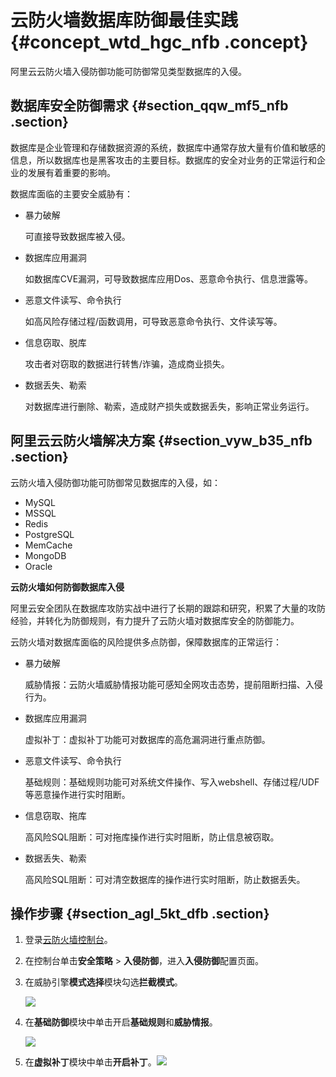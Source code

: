 # 云防火墙数据库防御最佳实践 {#concept_wtd_hgc_nfb .concept}

阿里云云防火墙入侵防御功能可防御常见类型数据库的入侵。

## 数据库安全防御需求 {#section_qqw_mf5_nfb .section}

数据库是企业管理和存储数据资源的系统，数据库中通常存放大量有价值和敏感的信息，所以数据库也是黑客攻击的主要目标。数据库的安全对业务的正常运行和企业的发展有着重要的影响。

数据库面临的主要安全威胁有：

-   暴力破解

    可直接导致数据库被入侵。

-   数据库应用漏洞

    如数据库CVE漏洞，可导致数据库应用Dos、恶意命令执行、信息泄露等。

-   恶意文件读写、命令执行

    如高风险存储过程/函数调用，可导致恶意命令执行、文件读写等。

-   信息窃取、脱库

    攻击者对窃取的数据进行转售/诈骗，造成商业损失。

-   数据丢失、勒索

    对数据库进行删除、勒索，造成财产损失或数据丢失，影响正常业务运行。


## 阿里云云防火墙解决方案 {#section_vyw_b35_nfb .section}

云防火墙入侵防御功能可防御常见数据库的入侵，如：

-   MySQL
-   MSSQL
-   Redis
-   PostgreSQL
-   MemCache
-   MongoDB
-   Oracle

**云防火墙如何防御数据库入侵**

阿里云安全团队在数据库攻防实战中进行了长期的跟踪和研究，积累了大量的攻防经验，并转化为防御规则，有力提升了云防火墙对数据库安全的防御能力。

云防火墙对数据库面临的风险提供多点防御，保障数据库的正常运行：

-   暴力破解

    威胁情报：云防火墙威胁情报功能可感知全网攻击态势，提前阻断扫描、入侵行为。

-   数据库应用漏洞

    虚拟补丁：虚拟补丁功能可对数据库的高危漏洞进行重点防御。

-   恶意文件读写、命令执行

    基础规则：基础规则功能可对系统文件操作、写入webshell、存储过程/UDF等恶意操作进行实时阻断。

-   信息窃取、拖库

    高风险SQL阻断：可对拖库操作进行实时阻断，防止信息被窃取。

-   数据丢失、勒索

    高风险SQL阻断：可对清空数据库的操作进行实时阻断，防止数据丢失。


## 操作步骤 {#section_agl_5kt_dfb .section}

1.  登录[云防火墙控制台](https://yundun.console.aliyun.com/?p=cfwnext#/overview)。
2.  在控制台单击**安全策略** \> **入侵防御**，进入**入侵防御**配置页面。
3.  在威胁引擎**模式选择**模块勾选**拦截模式**。

    ![](http://static-aliyun-doc.oss-cn-hangzhou.aliyuncs.com/assets/img/21415/154018067712041_zh-CN.png)

4.  在**基础防御**模块中单击开启**基础规则**和**威胁情报**。

    ![](http://static-aliyun-doc.oss-cn-hangzhou.aliyuncs.com/assets/img/21415/154018067712042_zh-CN.png)

5.  在**虚拟补丁**模块中单击**开启补丁**。![](http://static-aliyun-doc.oss-cn-hangzhou.aliyuncs.com/assets/img/21415/154018067712043_zh-CN.png)

